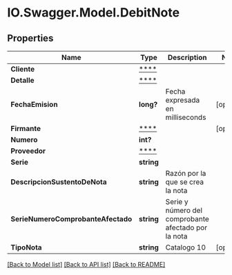 # IO.Swagger.Model.DebitNote
## Properties

Name | Type | Description | Notes
------------ | ------------- | ------------- | -------------
**Cliente** | [****](.md) |  | 
**Detalle** | [****](.md) |  | 
**FechaEmision** | **long?** | Fecha expresada en milliseconds | [optional] 
**Firmante** | [****](.md) |  | [optional] 
**Numero** | **int?** |  | 
**Proveedor** | [****](.md) |  | 
**Serie** | **string** |  | 
**DescripcionSustentoDeNota** | **string** | Razón por la que se crea la nota | 
**SerieNumeroComprobanteAfectado** | **string** | Serie y número del comprobante afectado por la nota | 
**TipoNota** | **string** | Catalogo 10 | [optional] 

[[Back to Model list]](../README.md#documentation-for-models) [[Back to API list]](../README.md#documentation-for-api-endpoints) [[Back to README]](../README.md)

